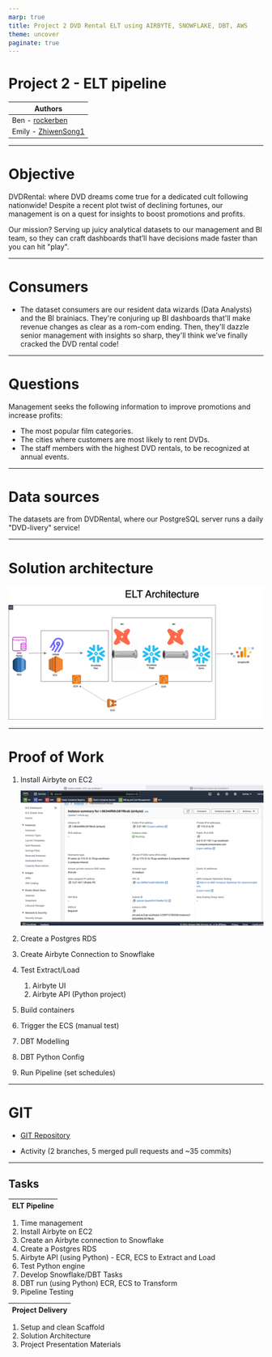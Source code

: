 ```yaml
---
marp: true
title: Project 2 DVD Rental ELT using AIRBYTE, SNOWFLAKE, DBT, AWS
theme: uncover
paginate: true
---
```


# Project 2 - ELT pipeline

| Authors                                               |
| ----------------------------------------------------- |
| Ben - [rockerben](https://github.com/rockerben)       |
| Emily - [ZhiwenSong1](https://github.com/ZhiwenSong1) |

---

# Objective

DVDRental: where DVD dreams come true for a dedicated cult following nationwide! Despite a recent plot twist of declining fortunes, our management is on a quest for insights to boost promotions and profits.

Our mission? Serving up juicy analytical datasets to our management and BI team, so they can craft dashboards that’ll have decisions made faster than you can hit "play".

---

# Consumers

- The dataset consumers are our resident data wizards (Data Analysts) and the BI brainiacs. They're conjuring up BI dashboards that'll make revenue changes as clear as a rom-com ending. Then, they'll dazzle senior management with insights so sharp, they'll think we’ve finally cracked the DVD rental code!

---

# Questions

Management seeks the following information to improve promotions and increase profits:

- The most popular film categories.
- The cities where customers are most likely to rent DVDs.
- The staff members with the highest DVD rentals, to be recognized at annual events.

---

# Data sources

The datasets are from DVDRental, where our PostgreSQL server runs a daily "DVD-livery" service!

---

# Solution architecture

![Logo](https://github.com/rockerben/de-project2/blob/main/assets/elt-architecture.png)

---

# Proof of Work

1. Install Airbyte on EC2
   ![assets/airbyteec2instance2.png](airbyteec2instance2.png)

2. Create a Postgres RDS
3. Create Airbyte Connection to Snowflake
4. Test Extract/Load
   1. Airbyte UI
   2. Airbyte API (Python project)
5. Build containers
6. Trigger the ECS (manual test)
7. DBT Modelling
8. DBT Python Config
9. Run Pipeline (set schedules)

---

# GIT

- [GIT Repository](https://github.com/rockerben/de-project2)

- Activity (2 branches, 5 merged pull requests and ~35 commits)

---

## Tasks

| ELT Pipeline |
| ------------ |

1. Time management
2. Install Airbyte on EC2
3. Create an Airbyte connection to Snowflake
4. Create a Postgres RDS
5. Airbyte API (using Python) - ECR, ECS to Extract and Load
6. Test Python engine
7. Develop Snowflake/DBT Tasks
8. DBT run (using Python) ECR, ECS to Transform
9. Pipeline Testing

| Project Delivery |
| ---------------- |

1. Setup and clean Scaffold
2. Solution Architecture
3. Project Presentation Materials
